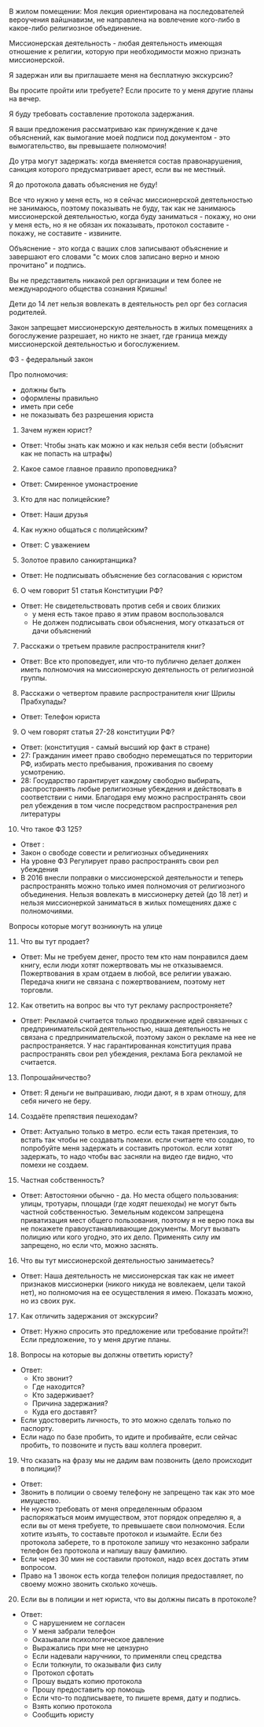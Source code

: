 В жилом помещении: Моя лекция ориентирована на последователей вероучения вайшнавизм, не направлена на вовлечение кого-либо в какое-либо религиозное объединение.

Миссионерская деятельность - любая деятельность имеющая отношение к религии, которую при необходимости можно признать миссионерской.

Я задержан или вы приглашаете меня на бесплатную экскурсию?

Вы просите пройти или требуете? Если просите то у меня другие планы на вечер.

Я буду требовать составление протокола задержания.

Я ваши предложения рассматриваю как принуждение к даче объяснений, как вымогание моей подписи под документом - это вымогательство, вы превышаете полномочия!

До утра могут задержать: когда вменяется состав правонарушения, санкция которого предусматривает арест, если вы не местный.

Я до протокола давать объяснения не буду!

Все что нужно у меня есть, но я сейчас миссионерской деятельностью не занимаюсь, поэтому показывать не буду, так как не занимаюсь миссионерской деятельностью, когда буду заниматься - покажу, но они у меня есть, но я не обязан их показывать, протокол составите - покажу, не составите - извините.

Объяснение - это когда с ваших слов записывают объяснение и завершают его словами "с моих слов записано верно и мною прочитано" и подпись.

Вы не представитель никакой рел организации и тем более не международного общества сознания Кришны!

Дети до 14 лет нельзя вовлекать в деятельность рел орг без согласия родителей.

Закон запрещает миссионерскую деятельность в жилых помещениях а богослужение разрешает, но никто не знает, где граница между миссионерской деятельностью и богослужением.

ФЗ - федеральный закон

Про полномочия:
- должны быть
- оформлены правильно
- иметь при себе
- не показывать без разрешения юриста

1. Зачем нужен юрист?
- Ответ: Чтобы знать как можно и как нельзя себя вести (объяснит как не попасть на штрафы)

2. Какое самое главное правило проповедника?
- Ответ: Смиренное умонастроение

3. Кто для нас полицейские?
- Ответ: Наши друзья

4. Как нужно общаться с полицейским?
- Ответ: С уважением

5. Золотое правило санкиртанщика?
- Ответ: Не подписывать объяснение без согласования с юристом

6. О чем говорит 51 статья Конституции РФ?
- Ответ: Не свидетельствовать против себя и своих близких
	- у меня есть такое право я этим правом воспользовался
	- Не должен подписывать свои объяснения, могу отказаться от дачи объяснений

7. Расскажи о третьем правиле распространителя книг?
- Ответ: Все кто проповедует, или что-то публично делает должен иметь полномочия на миссионерскую деятельность от религиозной группы.

8. Расскажи о четвертом правиле распространителя книг Шрилы Прабхупады?
- Ответ: Телефон юриста

9. О чем говорят статья 27-28 конституции РФ?
- Ответ: (конституция - самый высший юр факт в стране)
- 27: Гражданин имеет право свободно перемещаться по территории РФ, избирать место пребывания, проживания по своему усмотрению.
- 28: Государство гарантирует каждому свободно выбирать, распространять любые религиозные убеждения и действовать в соответствии с ними. Благодаря ему можно распространять свои рел убеждения в том числе посредством распространения рел литературы

10. Что такое ФЗ 125?
- Ответ :
- Закон о свободе совести и религиозных объединениях
- На уровне ФЗ Регулирует право распространять свои рел убеждения
- В 2016 внесли поправки о миссионерской деятельности и теперь распространять можно только имея полномочия от религиозного объединения. Нельзя вовлекать в миссионерку детей (до 18 лет) и нельзя миссионеркой заниматься в жилых помещениях даже с полномочиями.

Вопросы которые могут возникнуть на улице 

11. Что вы тут продает?
- Ответ: Мы не требуем денег, просто тем кто нам понравился даем книгу, если люди хотят пожертвовать мы не отказываемся. Пожертвования в храм отдаем в любой, все религии уважаю. Передача книги не связана с пожертвованием, поэтому нет торговли.

12. Как ответить на вопрос вы что тут рекламу распростроняете?
- Ответ: Рекламой считается только продвижение идей связанных с предпринимательской деятельностью, наша деятельность не связана с предпринимательской, поэтому закон о рекламе на нее не распространяется. У нас гарантированная конституция права распространять свои рел убеждения, реклама Бога рекламой не считается.

13. Попрошайничество?
- Ответ: Я деньги не выпрашиваю, люди дают, я в храм отношу, для себя ничего не беру.

14. Создаёте препяствия пешеходам?
- Ответ: Актуально только в метро. если есть такая претензия, то встать так чтобы не создавать помехи. если считаете что создаю, то попробуйте меня задержать и составить протокол. если хотят задержать, то надо чтобы вас засняли на видео где видно, что помехи не создаем.

15. Частная собственность?
- Ответ: Автостоянки обычно - да. Но места общего пользования: улицы, тротуары, площади (где ходят пешеходы) не могут быть частной собственностью. Земельным кодексом запрещена приватизация мест общего пользования, поэтому я не верю пока вы не покажете правоустанавливающие документы. Могут вызвать полицию или кого угодно, это их дело. Применять силу им запрещено, но если что, можно заснять.

16. Что вы тут миссионерской деятельностью занимаетесь?
- Ответ: Наша деятельность не миссионерская так как не имеет признаков миссионерки (никого никуда не вовлекаем, цели такой нет), но полномочия на ее осуществления я имею. Показать можно, но из своих рук.

17. Как отличить задержания от экскурсии?
- Ответ: Нужно спросить это предложение или требование пройти?! Если предложение, то у меня другие планы.

18. Вопросы на которые вы должны ответить юристу?
- Ответ: 
	- Кто звонит?
	- Где находится?
	- Кто задерживает?
	- Причина задержания?
	- Куда его доставят?
- Если удостоверить личность, то это можно сделать только по паспорту.
- Если надо по базе пробить, то идите и пробивайте, если сейчас пробить, то позвоните и пусть ваш коллега проверит.

19. Что сказать на фразу мы не дадим вам позвонить (дело происходит в полиции)?
- Ответ:
- Звонить в полиции о своему телефону не запрещено так как это мое имущество.
- Не нужно требовать от меня определенным образом распоряжаться моим имуществом, этот порядок определяю я, а если вы от меня требуете, то превышаете свои полномочия. Если хотите изъять, то составьте протокол и изымайте. Если без протокола заберете, то в протоколе запишу что незаконно забрали телефон без протокола и напишу вашу фамилию.
- Если через 30 мин не составили протокол, надо всех достать этим вопросом.
- Право на 1 звонок есть когда телефон полиция предоставляет, по своему можно звонить сколько хочешь.

20. Если вы в полиции и нет юриста, что вы должны писать в протоколе?
- Ответ: 
	- С нарушением не согласен
	- У меня забрали телефон
	- Оказывали психологическое давление
	- Выражались при мне не цензурно
	- Если надевали наручники, то применяли спец средства
	- Если толкнули, то оказывали физ силу
	- Протокол сфотать
	- Прошу выдать копию протокола
	- Прошу предоставить юр помощь
	- Если что-то подписываете, то пишете время, дату и подпись.
	- Взять копию протокола
	- Сообщить юристу